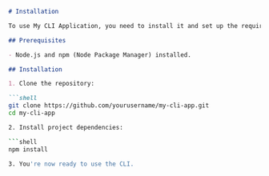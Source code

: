 ```markdown
# Installation

To use My CLI Application, you need to install it and set up the required dependencies.

## Prerequisites

- Node.js and npm (Node Package Manager) installed.

## Installation

1. Clone the repository:

```shell
git clone https://github.com/yourusername/my-cli-app.git
cd my-cli-app

2. Install project dependencies:

```shell
npm install

3. You're now ready to use the CLI.